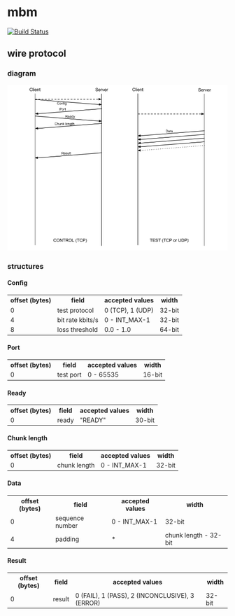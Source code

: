 # mbm #
[![Build Status](https://drone.io/github.com/m-lab/mbm/status.png)](https://drone.io/github.com/m-lab/mbm/latest)

## wire protocol ##
### diagram ###
![Wire Protocol](wire_protocol.png)

### structures ###
#### Config ####

<table>
  <tr><th>offset (bytes)</th><th>field           </th><th>accepted values </th><th>width </th></tr>
  <tr><td>0             </td><td>test protocol   </td><td>0 (TCP), 1 (UDP)</td><td>32-bit</td></tr>
  <tr><td>4             </td><td>bit rate kbits/s</td><td>0 - INT_MAX-1   </td><td>32-bit</td></tr>
  <tr><td>8             </td><td>loss threshold  </td><td>0.0 - 1.0       </td><td>64-bit</td></tr>
</table>

#### Port ####

<table>
  <tr><th>offset (bytes)</th><th>field    </th><th>accepted values</th><th>width </th></tr>
  <tr><td>0             </td><td>test port</td><td>0 - 65535      </td><td>16-bit</td></tr>
</table>

#### Ready ####

<table>
  <tr><th>offset (bytes)</th><th>field</th><th>accepted values</th><th>width </th></tr>
  <tr><td>0             </td><td>ready</td><td>"READY"        </td><td>30-bit</td></tr>
</table>

#### Chunk length ####

<table>
  <tr><th>offset (bytes)</th><th>field       </th><th>accepted values</th><th>width </th></tr>
  <tr><td>0             </td><td>chunk length</td><td>0 - INT_MAX-1  </td><td>32-bit</td></tr>
</table>

#### Data ####

<table>
  <tr><th>offset (bytes)</th><th>field          </th><th>accepted values</th><th>width </th></tr>
  <tr><td>0             </td><td>sequence number</td><td>0 - INT_MAX-1  </td><td>32-bit</td></tr>
  <tr><td>4             </td><td>padding        </td><td>*              </td><td>chunk length - 32-bit</td></tr>
</table>

#### Result ####

<table>
  <tr><th>offset (bytes)</th><th>field </th><th>accepted values                                </th><th>width </th></tr>
  <tr><td>0             </td><td>result</td><td>0 (FAIL), 1 (PASS), 2 (INCONCLUSIVE), 3 (ERROR)</td><td>32-bit</td></tr>
</table>
